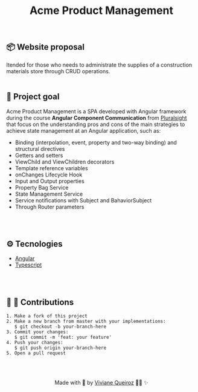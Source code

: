 <meta charset="utf-8">
<h1 align="center"> Acme Product Management </h1>

<br>
<h2>📦 Website proposal </h2>
Itended for those who needs to administrate the supplies of a construction materials store through CRUD operations.  
<br>
<br>
<h2> 🎯 Project goal </h2>
    <p>Acme Product Management is a SPA developed with Angular framework during the course <strong>Angular Component Communication</strong> from <a target="_blank" href="https://www.pluralsight.com/">Pluralsight</a> that focus on the understanding pros and cons of the main strategies to achieve state management at an Angular application, such as:</p>

- Binding (interpolation, event, property and two-way binding) and structural directives
- Getters and setters
- ViewChild and ViewChildren decorators 
- Template reference variables
- onChanges Lifecycle Hook
- Input and Output properties
- Property Bag Service
- State Management Service
- Service notifications with Subject and BahaviorSubject
- Through Router parameters

<br>
<br>
<h2> ⚙️ Tecnologies </h2>

  - [Angular](https://angular.io/)
  - [Typescript](https://www.typescriptlang.org/)

<br> 
<br>
<h2> 🌱 🌳 Contributions </h2>

    1. Make a fork of this project
    2. Make a new branch from master with your implementations:
       $ git checkout -b your-branch-here
    3. Commit your changes: 
       $ git commit -m 'feat: your feature'
    4. Push your changes:
       $ git push origin your-branch-here
    5. Open a pull request

<br><br>
<p align="center">Made with 💛  by <a target="_blank" href="https://www.linkedin.com/in/vivianedsqueiroz/
">Viviane Queiroz</a> 👩‍💻 ✨
